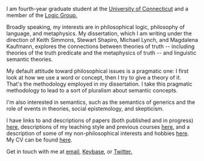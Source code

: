 I am fourth-year graduate student at the [University of Connecticut](https://philosophy.uconn.edu) and a member of the [Logic Group.](https://logic.uconn.edu)

Broadly speaking, my interests are in philosophical logic, philosophy of language, and metaphysics. My dissertation, which I am writing under the direction of Keith Simmons, Stewart Shapiro, Michael Lynch, and Magdalena Kaufmann, explores the connections between theories of truth -- including theories of the truth predicate and the metaphysics of truth -- and linguistic semantic theories. 

My default attitude toward philosophical issues is a pragmatic one: I first look at how we use a word or concept, then I try to give a theory of it. That's the methodology employed in my dissertation. I take this pragmatic methodology to lead to a sort of pluralism about semantic concepts. 

I'm also interested in semantics, such as the semantics of generics and the role of events in theories, social epistemology, and skepticism. 

I have links to and descriptions of papers (both published and in progress) [here](papers), descriptions of my teaching style and previous courses [here](teach), and a description of some of my non-philosophical interests and hobbies [here](hobbies). My CV can be found [here](cv.pdf).

Get in touch with me at [email](mailto:jaredhenderson@tuta.io), [Keybase](https://keybase.io/jhen), or [Twitter.](https://twitter.com/jzhjzhjzhjzhjzh)